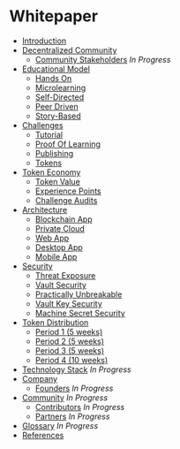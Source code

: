 # Whitepaper

* [Introduction](https://github.com/fluidtrends/carmel/docs/whitepaper/introduction)
* [Decentralized Community](https://github.com/fluidtrends/carmel/docs/whitepaper/decentralized-community)
  * [Community Stakeholders](https://github.com/fluidtrends/carmel/docs/whitepaper/decentralized-community/community-stakeholders) *In Progress*
* [Educational Model](https://github.com/fluidtrends/carmel/docs/whitepaper/educational-model)
  * [Hands On](https://github.com/fluidtrends/carmel/docs/whitepaper/educational-model/hands-on)
  * [Microlearning](https://github.com/fluidtrends/carmel/docs/whitepaper/educational-model/microlearning)
  * [Self-Directed](https://github.com/fluidtrends/carmel/docs/whitepaper/educational-model/personalized)
  * [Peer Driven](https://github.com/fluidtrends/carmel/docs/whitepaper/educational-model/peer-driven)
  * [Story-Based](https://github.com/fluidtrends/carmel/docs/whitepaper/educational-model/story-based)
* [Challenges](https://github.com/fluidtrends/carmel/docs/whitepaper/challenges)
  * [Tutorial](https://github.com/fluidtrends/carmel/docs/whitepaper/tutorial)
  * [Proof Of Learning](https://github.com/fluidtrends/carmel/docs/whitepaper/proof-of-learning)
  * [Publishing](https://github.com/fluidtrends/carmel/docs/whitepaper/publishing)
  * [Tokens](https://github.com/fluidtrends/carmel/docs/whitepaper/tokens)
* [Token Economy](https://github.com/fluidtrends/carmel/docs/whitepaper/token-economy)
  * [Token Value](https://github.com/fluidtrends/carmel/docs/whitepaper/token-value)
  * [Experience Points](https://github.com/fluidtrends/carmel/docs/whitepaper/experience-points)
  * [Challenge Audits](https://github.com/fluidtrends/carmel/docs/whitepaper/challenge-audits)
* [Architecture](https://github.com/fluidtrends/carmel/docs/whitepaper/architecture)
  * [Blockchain App](https://github.com/fluidtrends/carmel/docs/whitepaper/blockchain-app)
  * [Private Cloud](https://github.com/fluidtrends/carmel/docs/whitepaper/private-cloud)
  * [Web App](https://github.com/fluidtrends/carmel/docs/whitepaper/web-app)
  * [Desktop App](https://github.com/fluidtrends/carmel/docs/whitepaper/desktop-app)
  * [Mobile App](https://github.com/fluidtrends/carmel/docs/whitepaper/mobile-app)
* [Security](https://github.com/fluidtrends/carmel/docs/whitepaper/security)
  * [Threat Exposure](https://github.com/fluidtrends/carmel/docs/whitepaper/thread-exposure)
  * [Vault Security](https://github.com/fluidtrends/carmel/docs/whitepaper/vault-security)
  * [Practically Unbreakable](https://github.com/fluidtrends/carmel/docs/whitepaper/practically-unbreakable)
  * [Vault Key Security](https://github.com/fluidtrends/carmel/docs/whitepaper/vault-key-security)
  * [Machine Secret Security](https://github.com/fluidtrends/carmel/docs/whitepaper/machine-secret-security)
* [Token Distribution](https://github.com/fluidtrends/carmel/docs/whitepaper/token-distribution)
  * [Period 1 (5 weeks)](https://github.com/fluidtrends/carmel/docs/whitepaper/period-1)
  * [Period 2 (5 weeks)](https://github.com/fluidtrends/carmel/docs/whitepaper/period-2)
  * [Period 3 (5 weeks)](https://github.com/fluidtrends/carmel/docs/whitepaper/period-3)
  * [Period 4 (10 weeks)](https://github.com/fluidtrends/carmel/docs/whitepaper/period-4)
* [Technology Stack](https://github.com/fluidtrends/carmel/docs/whitepaper/technology-stack) *In Progress*
* [Company](https://github.com/fluidtrends/carmel/docs/whitepaper/company)
  * [Founders](https://github.com/fluidtrends/carmel/docs/whitepaper/founders) *In Progress*
* [Community](https://github.com/fluidtrends/carmel/docs/whitepaper/community) *In Progress*
  * [Contributors](https://github.com/fluidtrends/carmel/docs/whitepaper/contributors) *In Progress*
  * [Partners](https://github.com/fluidtrends/carmel/docs/whitepaper/partners) *In Progress*
* [Glossary](https://github.com/fluidtrends/carmel/docs/whitepaper/glossary) *In Progress*
* [References](https://github.com/fluidtrends/carmel/docs/whitepaper/references)
